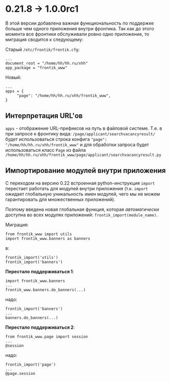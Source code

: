 0.21.8 → 1.0.0rc1
=================

В этой версии добавлена важная функциональность по поддержке больше чем одного приложения внутри фронтика.
Так как до этого момента все фронтики обслуживали ровно одно приложение, то миграция сводится к следующему:

Старый `/etc/frontik/frontik.cfg`:

    ...
    document_root = "/home/hh/hh.ru/xhh"
    app_package = "frontik_www"

Новый:

    ...
    apps = {
         "page": "/home/hh/hh.ru/xhh/frontik_www",
    }

Интерпретация URL'ов
--------------------

`apps` - отображение URL-префиксов на путь в файловой системе. Т.е. в при запросе к фронтику вида: `/page/applicant/searchvacancyresult/` будет использоваться строка конфига `"page": "/home/hh/hh.ru/xhh/frontik_www"` и для обработки запроса будет использоваться класс `Page` из файла `/home/hh/hh.ru/xhh/frontik_www/page/applicant/searchvacancyresult.py`

Импортирование модулей внутри приложения
----------------------------------------

С переходом на версию 0.22 встроенная python-инструкция `import` перестает работать для модулей внутри приложения (т.к. `import` ожидает глобальную уникальность имен модулей, чего мы не можем гарантировать для множественных приложений).

Поэтому введена новая глобальная функция, которая *автомагически* доступна во всех модулях приложений: `frontik_import(module_name)`.

Миграция:

    from frontik_www import utils
    import frontik_www.banners as banners

в:

    frontik_import('utils')
    frontik_import('banners')

**Перестало поддерживаться 1**:

    import frontik_www.banners
    ...
    frontik_www.banners.do_banners(...)

надо:

    frontik_import('banners')
    ...
    banners.do_banners(...)

**Перестало поддерживаться 2**:

    from frontik_www.page import session
    ...
    @session

надо:

    frontik_import('page')
    ...
    @page.session
